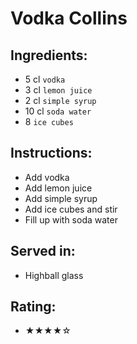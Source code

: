 # Vodka Collins

## Ingredients:
- 5 cl `vodka`
- 3 cl `lemon juice`
- 2 cl `simple syrup`
- 10 cl `soda water`
- 8 `ice cubes`

## Instructions:
- Add vodka
- Add lemon juice
- Add simple syrup
- Add ice cubes and stir
- Fill up with soda water

## Served in:
- Highball glass

## Rating:
- ★★★★☆